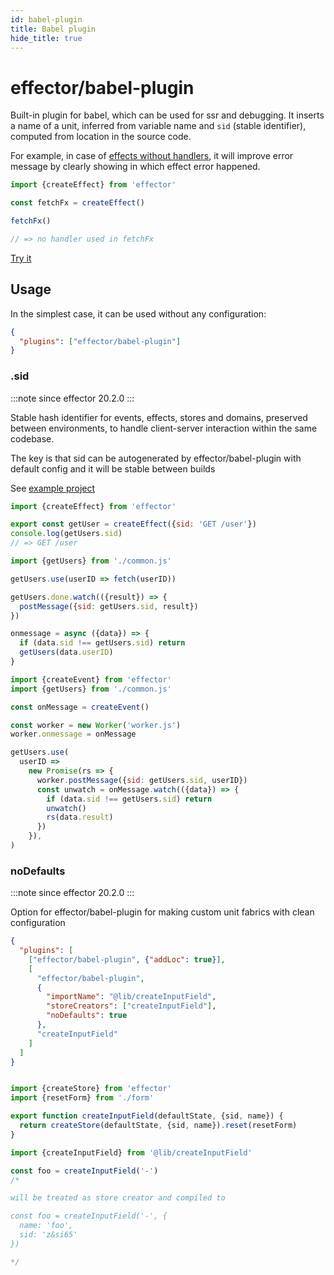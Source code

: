 ```yaml
---
id: babel-plugin
title: Babel plugin
hide_title: true
---
```


# effector/babel-plugin

Built-in plugin for babel, which can be used for ssr and debugging. It inserts a name of a unit, inferred from variable name and `sid` (stable identifier), computed from location in the source code.

For example, in case of [effects without handlers](./Effect.md#usehandler), it will improve error message by clearly showing in which effect error happened.

```js
import {createEffect} from 'effector'

const fetchFx = createEffect()

fetchFx()

// => no handler used in fetchFx
```

[Try it](https://share.effector.dev/Yb8vQ1Ly)

## Usage

In the simplest case, it can be used without any configuration:

```json
{
  "plugins": ["effector/babel-plugin"]
}
```
### .sid

:::note since
effector 20.2.0
:::

Stable hash identifier for events, effects, stores and domains, preserved between environments, to handle client-server interaction within the same codebase.

The key is that sid can be autogenerated by effector/babel-plugin with default config and it will be stable between builds

See [example project](https://github.com/zerobias/effector/tree/master/examples/worker-rpc)

```js title="common.js"
import {createEffect} from 'effector'

export const getUser = createEffect({sid: 'GET /user'})
console.log(getUsers.sid)
// => GET /user
```
```js title="worker.js"
import {getUsers} from './common.js'

getUsers.use(userID => fetch(userID))

getUsers.done.watch(({result}) => {
  postMessage({sid: getUsers.sid, result})
})

onmessage = async ({data}) => {
  if (data.sid !== getUsers.sid) return
  getUsers(data.userID)
}
```

```js title="client.js"
import {createEvent} from 'effector'
import {getUsers} from './common.js'

const onMessage = createEvent()

const worker = new Worker('worker.js')
worker.onmessage = onMessage

getUsers.use(
  userID =>
    new Promise(rs => {
      worker.postMessage({sid: getUsers.sid, userID})
      const unwatch = onMessage.watch(({data}) => {
        if (data.sid !== getUsers.sid) return
        unwatch()
        rs(data.result)
      })
    }),
)
```
### noDefaults 

:::note since
effector 20.2.0
:::

Option for effector/babel-plugin for making custom unit fabrics with clean configuration

```json
{
  "plugins": [
    ["effector/babel-plugin", {"addLoc": true}],
    [
      "effector/babel-plugin",
      {
        "importName": "@lib/createInputField",
        "storeCreators": ["createInputField"],
        "noDefaults": true
      },
      "createInputField"
    ]
  ]
}
```

```js title="@lib/createInputField.js"

import {createStore} from 'effector'
import {resetForm} from './form'

export function createInputField(defaultState, {sid, name}) {
  return createStore(defaultState, {sid, name}).reset(resetForm)
}
```

```js title="src/state.js"
import {createInputField} from '@lib/createInputField'

const foo = createInputField('-')
/* 

will be treated as store creator and compiled to

const foo = createInputField('-', {
  name: 'foo',
  sid: 'z&si65'
})

*/

```